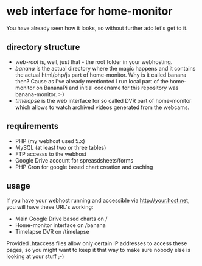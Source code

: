 # web interface for home-monitor

You have already seen how it looks, so without further ado let's get to it.

## directory structure

* *web-root* is, well, just that - the root folder in your webhosting.
* *banana* is the actual directory where the magic happens and it contains the actual html/php/js part of home-monitor. Why is it called banana then? Cause as I've already mentionted I run local part of the home-monitor on BananaPi and initial codename for this repository was banana-monitor. :-)
* *timelapse* is the web interface for so called DVR part of home-monitor which allows to watch archived videos generated from the webcams.

## requirements

* PHP (my webhost used 5.x)
* MySQL (at least two or three tables)
* FTP accesss to the webhost
* Google Drive account for spreasdsheets/forms
* PHP Cron for google based chart creation and caching

## usage

If you have your webhost running and accessible via http://your.host.net, you will have these URL's working:

* Main Google Drive based charts on /
* Home-monitor interface on /banana
* Timelapse DVR on /timelapse

Provided .htaccess files allow only certain IP addresses to access these pages, so you might want to keep it that way to make sure nobody else is looking at your stuff ;-)
